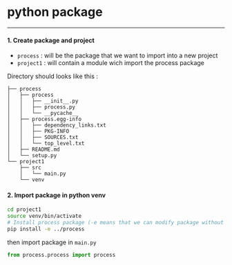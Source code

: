# python package
  ------


#### 1. Create package and project
  - `process` : will be the package that we want to import into a new project
  -  `project1` :  will contain a module wich import the process package

  Directory should looks like this :
```
├── process
│   ├── process
│   │   ├── __init__.py
│   │   ├── process.py
│   │   └── __pycache__
│   ├── process.egg-info
│   │   ├── dependency_links.txt
│   │   ├── PKG-INFO
│   │   ├── SOURCES.txt
│   │   └── top_level.txt
│   ├── README.md
│   └── setup.py
└── project1
    ├── src
    │   └── main.py
    └── venv
```

#### 2. Import package in python venv
```bash
cd project1
source venv/bin/activate
# Install process package (-e means that we can modify package without import again)
pip install -e ../process
```

then import package in `main.py`
```python
from process.process import process
```
